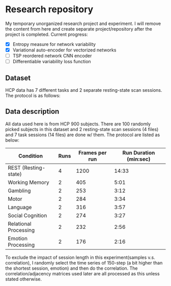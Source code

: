 # Research repository

My temporary unorganized research project and experiment. I will remove the content from here and create separate project/repository after the project is completed. Current progress:

- [x] Entropy measure for network variability
- [x] Variational auto-encoder for vectorized networks
- [ ] TSP reordered network CNN encoder
- [ ] Differentiable variability loss function

## Dataset

HCP data has 7 different tasks and 2 separate resting-state scan sessions. The protocol is as follows:

## Data description
All data used here is from HCP 900 subjects. There are 100 randomly picked subjects in this dataset and 2 resting-state scan sessions (4 files) and 7 task sessions (14 files) are done w/ them. The protocol are listed as below:

Condition | Runs | Frames per run | Run Duration (min:sec) 
--- | --- | --- | ---
REST (Resting-state) | 4 | 1200 | 14:33 
Working Memory | 2 | 405 | 5:01
Gambling | 2 | 253 | 3:12
Motor | 2 | 284 | 3:34
Language | 2 | 316 | 3:57
Social Cognition | 2 | 274 | 3:27
Relational Processing | 2 | 232 | 2:56
Emotion Processing | 2 | 176 | 2:16

To exclude the impact of session length in this experiment(samples v.s. correlation), I randomly select the time series of 150-step (a bit higher than the shortest session, emotion) and then do the correlation. The correlation/adjacency matrices used later are all processed as this unless stated otherwise.